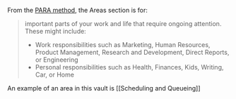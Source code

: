From the [PARA method](https://fortelabs.com/blog/para/), the Areas section is for:

> important parts of your work and life that require ongoing attention. These might include:
> - Work responsibilities such as Marketing, Human Resources, Product Management, Research and Development, Direct Reports, or Engineering
> - Personal responsibilities such as Health, Finances, Kids, Writing, Car, or Home

An example of an area in this vault is [[Scheduling and Queueing]]
